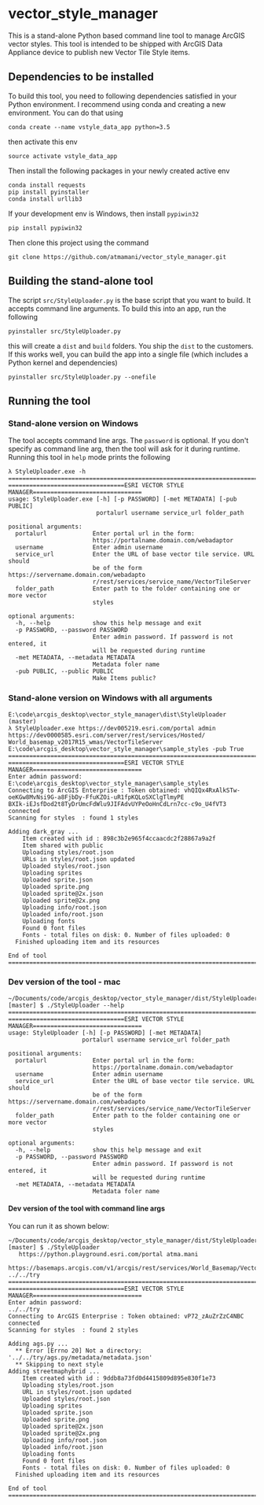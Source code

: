 # vector_style_manager
This is a stand-alone Python based command line tool to manage ArcGIS vector styles. This tool is intended to be shipped 
with ArcGIS Data Appliance device to publish new Vector Tile Style items.

## Dependencies to be installed
To build this tool, you need to following dependencies satisfied in your Python environment. I recommend using conda and 
creating a new environment. You can do that using

```
conda create --name vstyle_data_app python=3.5
```
then activate this env
```
source activate vstyle_data_app
```

Then install the following packages in your newly created active env
```
conda install requests
pip install pyinstaller
conda install urllib3
```
If your development env is Windows, then install `pypiwin32`
```
pip install pypiwin32
```
Then clone this project using the command
```
git clone https://github.com/atmamani/vector_style_manager.git
```

## Building the stand-alone tool
The script `src/StyleUploader.py` is the base script that you want to build. It accepts command line arguments. To build this
into an app, run the following
```
pyinstaller src/StyleUploader.py
```
this will create a `dist` and `build` folders. You ship the `dist` to the customers. If this works well, you can build
the app into a single file (which includes a Python kernel and dependencies)
```
pyinstaller src/StyleUploader.py --onefile
```

## Running the tool
### Stand-alone version on Windows
The tool accepts command line args. The `password` is optional. If you don't specify as command line arg, then the tool will ask for it during runtime. Running this tool in `help` mode prints the following
```
λ StyleUploader.exe -h
=========================================================================================
=================================ESRI VECTOR STYLE MANAGER===============================
usage: StyleUploader.exe [-h] [-p PASSWORD] [-met METADATA] [-pub PUBLIC]
                         portalurl username service_url folder_path

positional arguments:
  portalurl             Enter portal url in the form:
                        https://portalname.domain.com/webadaptor
  username              Enter admin username
  service_url           Enter the URL of base vector tile service. URL should
                        be of the form https://servername.domain.com/webadapto
                        r/rest/services/service_name/VectorTileServer
  folder_path           Enter path to the folder containing one or more vector
                        styles

optional arguments:
  -h, --help            show this help message and exit
  -p PASSWORD, --password PASSWORD
                        Enter admin password. If password is not entered, it
                        will be requested during runtime
  -met METADATA, --metadata METADATA
                        Metadata foler name
  -pub PUBLIC, --public PUBLIC
                        Make Items public?
```

### Stand-alone version on Windows with all arguments
```
E:\code\arcgis_desktop\vector_style_manager\dist\StyleUploader (master)                                             
λ StyleUploader.exe https://dev005219.esri.com/portal admin https://dev0000585.esri.com/server/rest/services/Hosted/
World_basemap_v2017R15_wmas/VectorTileServer E:\code\arcgis_desktop\vector_style_manager\sample_styles -pub True    
=========================================================================================                           
=================================ESRI VECTOR STYLE MANAGER===============================                           
Enter admin password:                                                                                               
E:\code\arcgis_desktop\vector_style_manager\sample_styles                                                           
Connecting to ArcGIS Enterprise : Token obtained: vhQIQx4RxAlkSTw-oeKGw8MvNsi9G-a8FjbDy-FfuKZOi-uR1fpKQLoSXClgTlmyPE
BXIk-iEJsfDod2t8TyDrUmcFdWlu9JIFAdvUYPeOoHnCdLrn7cc-c9o_U4fVT3                                                      
connected                                                                                                           
Scanning for styles  : found 1 styles                                                                               
                                                                                                                    
Adding dark_gray ...                                                                                                
    Item created with id : 898c3b2e965f4ccaacdc2f28867a9a2f                                                         
    Item shared with public                                                                                         
    Uploading styles/root.json                                                                                      
    URLs in styles/root.json updated                                                                                
    Uploaded styles/root.json                                                                                       
    Uploading sprites                                                                                               
    Uploaded sprite.json                                                                                            
    Uploaded sprite.png                                                                                             
    Uploaded sprite@2x.json                                                                                         
    Uploaded sprite@2x.png                                                                                          
    Uploading info/root.json                                                                                        
    Uploaded info/root.json                                                                                         
    Uploading fonts                                                                                                 
    Found 0 font files                                                                                              
    Fonts - total files on disk: 0. Number of files uploaded: 0                                                     
  Finished uploading item and its resources                                                                         
                                                                                                                    
End of tool                                                                                                         
=========================================================================================                    
```

### Dev version of the tool - mac


```
~/Documents/code/arcgis_desktop/vector_style_manager/dist/StyleUploader [master] $ ./StyleUploader --help
=========================================================================================
=================================ESRI VECTOR STYLE MANAGER===============================
usage: StyleUploader [-h] [-p PASSWORD] [-met METADATA]
                     portalurl username service_url folder_path

positional arguments:
  portalurl             Enter portal url in the form:
                        https://portalname.domain.com/webadaptor
  username              Enter admin username
  service_url           Enter the URL of base vector tile service. URL should
                        be of the form https://servername.domain.com/webadapto
                        r/rest/services/service_name/VectorTileServer
  folder_path           Enter path to the folder containing one or more vector
                        styles

optional arguments:
  -h, --help            show this help message and exit
  -p PASSWORD, --password PASSWORD
                        Enter admin password. If password is not entered, it
                        will be requested during runtime
  -met METADATA, --metadata METADATA
                        Metadata foler name

```
#### Dev version of the tool with command line args
You can run it as shown below:
```
~/Documents/code/arcgis_desktop/vector_style_manager/dist/StyleUploader [master] $ ./StyleUploader 
   https://python.playground.esri.com/portal atma.mani 
   https://basemaps.arcgis.com/v1/arcgis/rest/services/World_Basemap/VectorTileServer ../../try
=========================================================================================
=================================ESRI VECTOR STYLE MANAGER===============================
Enter admin password: 
../../try
Connecting to ArcGIS Enterprise : Token obtained: vP72_zAuZrZzC4NBC
connected
Scanning for styles  : found 2 styles

Adding ags.py ...
  ** Error [Errno 20] Not a directory: '../../try/ags.py/metadata/metadata.json'
  ** Skipping to next style
Adding streetmaphybrid ...
    Item created with id : 9ddb8a73fd0d4415809d895e830f1e73
    Uploading styles/root.json
    URL in styles/root.json updated
    Uploaded styles/root.json
    Uploading sprites
    Uploaded sprite.json
    Uploaded sprite.png
    Uploaded sprite@2x.json
    Uploaded sprite@2x.png
    Uploading info/root.json
    Uploaded info/root.json
    Uploading fonts
    Found 0 font files
    Fonts - total files on disk: 0. Number of files uploaded: 0
  Finished uploading item and its resources

End of tool
=========================================================================================
```
